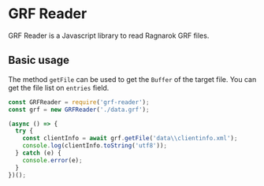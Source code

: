 # GRF Reader
GRF Reader is a Javascript library to read Ragnarok GRF files.

## Basic usage
The method `getFile` can be used to get the `Buffer` of the target file.
You can get the file list on `entries` field.

```js
const GRFReader = require('grf-reader');
const grf = new GRFReader('./data.grf');

(async () => {
  try {
    const clientInfo = await grf.getFile('data\\clientinfo.xml');
    console.log(clientInfo.toString('utf8'));
  } catch (e) {
    console.error(e);
  }
})();
```

